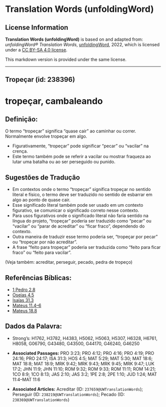 # Translation Words (unfoldingWord)

## License Information

**Translation Words (unfoldingWord)** is based on and adapted from: _unfoldingWord® Translation Words_, [unfoldingWord](https://unfoldingword.org/utw), 2022, which is licensed under a [CC BY-SA 4.0 license](https://creativecommons.org/licenses/by-sa/4.0/legalcode.en).

This markdown version is provided under the same license.



--------------------------------

## Tropeçar (id: 238396)

tropeçar, cambaleando
=====================

Definição:
----------

O termo “tropeçar” significa “quase cair” ao caminhar ou correr. Normalmente envolve tropeçar em algo.

* Figurativamente, “tropeçar” pode significar “pecar” ou “vacilar” na crença.
* Este termo também pode se referir a vacilar ou mostrar fraqueza ao lutar uma batalha ou ao ser perseguido ou punido.

Sugestões de Tradução
---------------------

* Em contextos onde o termo “tropeçar” significa tropeçar no sentido literal e físico, o termo deve ser traduzido no sentido de esbarrar em algo ao ponto de quase cair.
* Esse significado literal também pode ser usado em um contexto figurativo, se comunicar o significado correto nesse contexto.
* Para usos figurativos onde o significado literal não faria sentido na língua do projeto, “tropeçar” poderia ser traduzido como “pecar” ou “vacilar” ou “parar de acreditar” ou “ficar fraco”, dependendo do contexto.
* Outra maneira de traduzir esse termo poderia ser, “tropeçar por pecar” ou “tropeçar por não acreditar”.
* A frase “feito para tropeçar” poderia ser traduzida como “feito para ficar fraco” ou “feito para vacilar”.

(Veja também: acreditar, perseguir, pecado, pedra de tropeço)

Referências Bíblicas:
---------------------

* [1 Pedro 2\.8](https://ref.ly/1Pet2:8)
* [Oseias 4\.5](https://ref.ly/Hos4:5)
* [Isaías 31\.3](https://ref.ly/Isa31:3)
* [Mateus 11\.4–6](https://ref.ly/Matt11:4-Matt11:6)
* [Mateus 18\.8](https://ref.ly/Matt18:8)

Dados da Palavra:
-----------------

* Strong’s: H1762, H3782, H4383, H5062, H5063, H5307, H6328, H6761, H8058, G06790, G43480, G43500, G44170, G46240, G46250

* **Associated Passages:** PRO 3:23; PRO 4:12; PRO 4:16; PRO 4:19; PRO 24:16; PRO 24:17; ISA 31:3; HOS 4:5; MAT 5:29; MAT 5:30; MAT 18:6; MAT 18:8; MAT 18:9; MRK 9:42; MRK 9:43; MRK 9:45; MRK 9:47; LUK 17:2; JHN 11:9; JHN 11:10; ROM 9:32; ROM 9:33; ROM 11:11; ROM 14:21; 1CO 8:9; 1CO 8:13; JAS 2:10; JAS 3:2; 1PE 2:8; 2PE 1:10; JUD 1:24; MAT 11:4–MAT 11:6
* **Associated Articles:** Acreditar (ID: `237659@UWTranslationWords`); Perseguir (ID: `238219@UWTranslationWords`); Pecado (ID: `238369@UWTranslationWords`)

